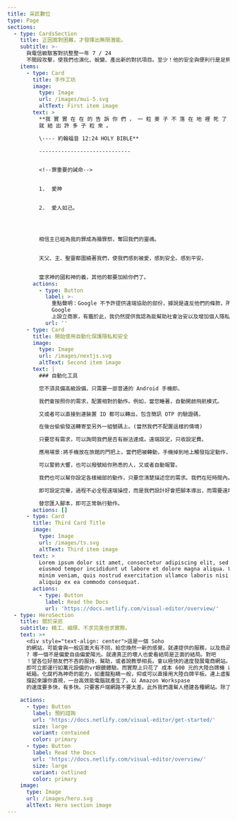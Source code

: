 ```yaml
---
title: 采匠數位
type: Page
sections:
  - type: CardsSection
    title: 正因面對困難，才發揮出無限潛能。
    subtitle: >-
      與電信級駭客對抗整整一年 7 / 24
      不間段攻擊，使我們也演化、蛻變、產出新的對抗項目。至少！他的安全與便利行是足夠的。我們白白的提供給互連網上的使用者使用。並加以闡述觀念。當台灣資安的一把推手。推廣資訊安全，並讓大家明白，網路針對，是種霸凌，它比電子腳鐐還要可怕的多，我處於警醒的狀態下，依靠有限的資源。發展出連駭客也無可攻破的系統。免登入匿名應用。
    items:
      - type: Card
        title: 手作工坊
        image:
          type: Image
          url: /images/mui-5.svg
          altText: First item image
        text: >
          **我 實 實 在 在 的 告 訴 你 們 ， 一 粒 麥 子 不 落 在 地 裡 死 了 ， 仍 舊 是 一 粒 ， 若 是 死 了 ，
          就 結 出 許 多 子 粒 來 。

          \---- 約翰福音 12:24 HOLY BIBLE**

          -----------------------------


          <!--罪重要的誡命-->


          1.  愛神


          2.  愛人如己。




          相信主已經為我的罪成為贖罪祭，奪回我們的靈魂。


          天父、主、聖靈都圍繞著我們，使我們感到被愛，感到安全。感到平安。


          當求神的國和神的義，其他的都要加給你們了。
        actions:
          - type: Button
            label: >-
              重點聲明：Google 不予許提供遠端協助的部份，據說是違反他們的條款，所以不受第三方技術單位的支援。若違反此條款即不可在
              Google
              上設立商家，有鑑於此，我仍然提供我認為能幫助社會治安以及增加個人隱私包含人權在內的一切服務。我們即將推出，連駭客都束手無策的一款APP。
            url: ''
      - type: Card
        title: 開始使用自動化保護隱私和安全
        image:
          type: Image
          url: /images/nextjs.svg
          altText: Second item image
        text: |
          ### 自動化工具

          您不須具備高級設備，只需要一部普通的 Android 手機即。

          我們會按照你的需求，配置相對的動作。例如，當您睡著，自動開啟飛航模式。

          又或者可以直接到連裝置 ID 都可以轉出，包含簡訊 OTP 的驗證碼，

          在後台偷偷發送轉寄至另外一組號碼上。(當然我們不配置這樣的情境)

          只要您有需求，可以詢問我們是否有辦法達成。遠端設定，只收設定費。

          應用場景:將手機放在旅館的門把上，當們把被轉動，手機掉到地上觸發指定動作，

          可以警鈴大響，也可以撥號給你熟悉的人，又或者自動報警。

          我們也可以幫你設定各樣細部的動作，只要您清楚描述您的需求。我們在短時間內。

          即可設定完畢，過程不必全程遠端操控，而是我們設計好會把腳本導出，而需要遠端

          替您匯入腳本，即可正常執行動作。
        actions: []
      - type: Card
        title: Third Card Title
        image:
          type: Image
          url: /images/ts.svg
          altText: Third item image
        text: >
          Lorem ipsum dolor sit amet, consectetur adipiscing elit, sed do
          eiusmod tempor incididunt ut labore et dolore magna aliqua. Ut enim ad
          minim veniam, quis nostrud exercitation ullamco laboris nisi ut
          aliquip ex ea commodo consequat.
        actions:
          - type: Button
            label: Read the Docs
            url: 'https://docs.netlify.com/visual-editor/overview/'
  - type: HeroSection
    title: 關於采匠
    subtitle: 精工、細琢、不求完美但求實際。
    text: >+
      <div style="text-align: center">這是一個 Soho
      的網站，可能會與一般店面大有不同，給您煥然一新的感覺，就連提供的服務，以及商品來說。都令人前所未見，我們已實質的幫助，有利於社會，或便捷人們的生活，使人和睦的心態來做這一切事情。我們也販售產品，是我們嚴選過的。提供免費諮詢，以及疑難排解。因為就連我們自己本身，是在一個極端環境中工作。你無法想像這社會有如此汙穢之面貌。或許，這就是一步又一步的成長重生之路吧。我們不已商業的口吻來販售服務或商品。以輕鬆話家常的對談，來給您知道，我們所能提供的！從各個面向的疑難都可以提出一同討論，分享。甚至您可以完全匿名，我們不在乎。但我們只做合規、合法的事情。也絕不製造社會麻煩或添加不安因子。理念與宗旨都是如此，簡單而又深刻。以客觀的角度分析每一件事情，有誰喜歡戰鬥呢
      ? 哪一個不是偏愛自由偏愛陽光。就連真正的壞人也愛看結局是正面的結局。對吧
      ！望各位好朋友們不吝的服持，幫助，或者說教學相長。會以極快的速度發展電商網站。不僅是靠手藝，靠得更是眼光。用替代方案來達成相同的體驗以及結果。讓市民大眾也能親身感受一下。例如雲上的虛擬機。裝上分屏軟體，我們只要簡易的用手機，RDP
      即可立即運行如萬元設備的vr眼鏡體驗。而實際上只花了 成本 600 元的大陸白牌機 以及 一個 vr
      紙箱。化腐朽為神奇的能力，如畫龍點睛一般，抑或可以直接用大陸白牌平板。連上虛擬機 vm 接上藍芽鍵鼠組 畫面並不會太小。一個 3D 皮套
      撐起來讓你直視，一台高效能電腦就產生了。以 Amazon Workspase
      的速度要多快，有多快。只要客戶端網路不要太差。此外我們還幫人搭建各種網站。除了博彩不搭。舉凡民宿，飯店，線上商店，醫生診所，律師事務所。或公益團體。法人之類的，個人有幫助自閉症協會搭建過網站。通常，我們費點心思即可完成想要的作品。而前提是沒有人干擾。</div>

    actions:
      - type: Button
        label: 預約諮詢
        url: 'https://docs.netlify.com/visual-editor/get-started/'
        size: large
        variant: contained
        color: primary
      - type: Button
        label: Read the Docs
        url: 'https://docs.netlify.com/visual-editor/overview/'
        size: large
        variant: outlined
        color: primary
    image:
      type: Image
      url: /images/hero.svg
      altText: Hero section image
---
```

